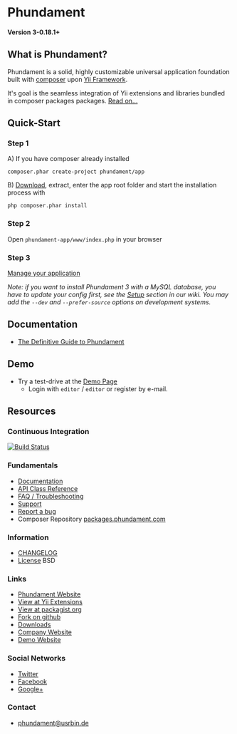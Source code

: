 Phundament
==========

**Version 3-0.18.1+**


What is Phundament?
-------------------

Phundament is a solid, highly customizable universal application foundation built with [composer](http://getcomposer.org) 
upon [Yii Framework](http://yiiframework.com). 

It's goal is the seamless integration of Yii extensions and libraries bundled in composer packages packages. 
[Read on…](https://github.com/phundament/app/wiki/Phundament)



Quick-Start
-----------

### Step 1
   A) If you have composer already installed
   
```
composer.phar create-project phundament/app
```   
   
   B) [Download](https://github.com/phundament/app/tags), extract, enter the app root folder
      and start the installation process with
```
php composer.phar install
```
### Step 2

Open `phundament-app/www/index.php` in your browser

### Step 3

[Manage your application](https://github.com/phundament/app/wiki/Content-Management)

*Note: if you want to install Phundament 3 with a MySQL database, you have to update your config first, see the [Setup](https://github.com/phundament/app/wiki/Setup) section in our wiki.*
*You may add the `--dev` and `--prefer-source` options on development systems.*

Documentation
-------------

 * [The Definitive Guide to Phundament](https://github.com/phundament/app/wiki)

Demo
----

 * Try a test-drive at the [Demo Page](http://demo.phundament.com/3.0-dev)
   * Login with `editor` / `editor` or register by e-mail.


Resources
---------

### Continuous Integration

[![Build Status](https://travis-ci.org/phundament/app.png?branch=master)](https://travis-ci.org/phundament/app)

### Fundamentals
 *  [Documentation](https://github.com/phundament/app/wiki/)
 *  [API Class Reference](http://docs.phundament.com/3.0)
 *  [FAQ / Troubleshooting](https://github.com/phundament/app/wiki/FAQ)
 *  [Support](https://github.com/phundament/app/wiki/Support)
 *  [Report a bug](https://github.com/phundament/app/issues)
 *  Composer Repository [packages.phundament.com](http://packages.phundament.com)

### Information
 *  [CHANGELOG](https://github.com/phundament/app/blob/master/CHANGELOG.md)
 *  [License](https://github.com/phundament/app/blob/master/LICENSE) BSD

### Links
 *  [Phundament Website](http://phundament.com)
 *  [View at Yii Extensions](http://www.yiiframework.com/extension/phundament/)
 *  [View at packagist.org](https://packagist.org/packages/phundament/app)
 *  [Fork on github](https://github.com/phundament/app)
 *  [Downloads](https://github.com/phundament/app/tags)
 *  [Company Website](http://herzogkommunikation.de)
 *  [Demo Website](http://demo.phundament.com/3.0-dev/)

### Social Networks
 *  [Twitter](http://twitter.com/#!/phundament)
 *  [Facebook](http://www.facebook.com/phundament)
 *  [Google+](https://plus.google.com/114873431066202526630)

### Contact
 *  phundament@usrbin.de
